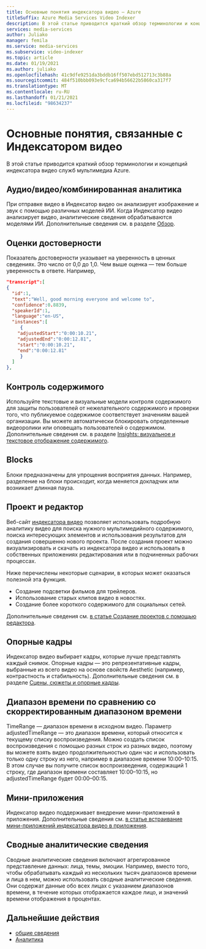 ```yaml
---
title: Основные понятия индексатора видео — Azure
titleSuffix: Azure Media Services Video Indexer
description: В этой статье приводится краткий обзор терминологии и концепций индексатора видео служб мультимедиа Azure.
services: media-services
author: Juliako
manager: femila
ms.service: media-services
ms.subservice: video-indexer
ms.topic: article
ms.date: 01/19/2021
ms.author: juliako
ms.openlocfilehash: 41c9dfe9251da3bddb16ff507ebd512713c3b88a
ms.sourcegitcommit: 484f510bbb093e9cfca694b56622b5860ca317f7
ms.translationtype: MT
ms.contentlocale: ru-RU
ms.lasthandoff: 01/21/2021
ms.locfileid: "98634237"
---
```

# <a name="video-indexer-concepts"></a>Основные понятия, связанные с Индексатором видео

В этой статье приводится краткий обзор терминологии и концепций индексатора видео служб мультимедиа Azure.

## <a name="audiovideocombined-insights"></a>Аудио/видео/комбинированная аналитика

При отправке видео в Индексатор видео он анализирует изображение и звук с помощью различных моделей ИИ. Когда Индексатор видео анализирует видео, аналитические сведения обрабатываются моделями ИИ. Дополнительные сведения см. в разделе [Обзор](video-indexer-overview.md).

## <a name="confidence-scores"></a>Оценки достоверности 

Показатель достоверности указывает на уверенность в ценных сведениях. Это число от 0,0 до 1,0. Чем выше оценка — тем больше уверенность в ответе. Например, 

```json
"transcript":[
{
  "id":1,
  "text":"Well, good morning everyone and welcome to",
  "confidence":0.8839,
  "speakerId":1,
  "language":"en-US",
  "instances":[
     {
    "adjustedStart":"0:00:10.21",
    "adjustedEnd":"0:00:12.81",
    "start":"0:00:10.21",
    "end":"0:00:12.81"
     }
  ]
},
```

## <a name="content-moderation"></a>Контроль содержимого

Используйте текстовые и визуальные модели контроля содержимого для защиты пользователей от нежелательного содержимого и проверки того, что публикуемое содержимое соответствует значениям вашей организации. Вы можете автоматически блокировать определенные видеоролики или оповещать пользователей о содержимом. Дополнительные сведения см. в разделе [Insights: визуальное и текстовое отображение содержимого](video-indexer-output-json-v2.md#visualcontentmoderation). 

## <a name="blocks"></a>Blocks   

Блоки предназначены для упрощения восприятия данных. Например, разделение на блоки происходит, когда меняется докладчик или возникает длинная пауза.  

## <a name="project-and-editor"></a>Проект и редактор

Веб-сайт [индексатора видео](https://www.videoindexer.ai/) позволяет использовать подробную аналитику видео для поиска нужного мультимедийного содержимого, поиска интересующих элементов и использования результатов для создания совершенно нового проекта. После создания проект можно визуализировать и скачать из индексатора видео и использовать в собственных приложениях редактирования или в подчиненных рабочих процессах.

Ниже перечислены некоторые сценарии, в которых может оказаться полезной эта функция. 

* Создание подсветки фильмов для трейлеров.
* Использование старых клипов видео в новостях.
* Создание более короткого содержимого для социальных сетей.

Дополнительные сведения см. [в статье Создание проектов с помощью редактора](use-editor-create-project.md).

## <a name="keyframes"></a>Опорные кадры

Индексатор видео выбирает кадры, которые лучше представлять каждый снимок. Опорные кадры — это репрезентативные кадры, выбранные из всего видео на основе свойств Aesthetic (например, контрастность и стабильность). Дополнительные сведения см. в разделе [Сцены, сюжеты и опорные кадры](scenes-shots-keyframes.md).

## <a name="time-range-vs-adjusted-time-range"></a>Диапазон времени по сравнению со скорректированным диапазоном времени   

TimeRange — диапазон времени в исходном видео. Параметр adjustedTimeRange — это диапазон времени, который относится к текущему списку воспроизведения. Можно создать список воспроизведения с помощью разных строк из разных видео, поэтому вы можете взять видео продолжительностью один час и использовать только одну строку из него, например в диапазоне времени 10:00–10:15. В этом случае вы получите список воспроизведения, содержащий 1 строку, где диапазон времени составляет 10:00–10:15, но adjustedTimeRange будет 00:00–00:15. 

## <a name="widgets"></a>Мини-приложения

Индексатор видео поддерживает внедрение мини-приложений в приложения. Дополнительные сведения см. [в статье встраивание мини-приложений индексатора видео в приложения](video-indexer-embed-widgets.md).

## <a name="summarized-insights"></a>Сводные аналитические сведения  

Сводные аналитические сведения включают агрегированное представление данных: лица, темы, эмоции. Например, вместо того, чтобы обрабатывать каждый из нескольких тысяч диапазонов времени и лица в нем, можно использовать сводные аналитические сведения. Они содержат данные обо всех лицах с указанием диапазонов времени, в течение которых отображается каждое лицо, и значений времени отображения в процентах.  

## <a name="next-steps"></a>Дальнейшие действия

- [общие сведения](video-indexer-overview.md)
- [Аналитика](video-indexer-output-json-v2.md)
